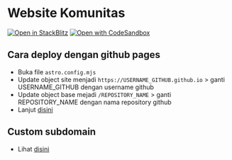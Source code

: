 # Website Komunitas

[![Open in StackBlitz](https://developer.stackblitz.com/img/open_in_stackblitz.svg)](https://stackblitz.com/github/withastro/astro/tree/latest/examples/basics)
[![Open with CodeSandbox](https://assets.codesandbox.io/github/button-edit-lime.svg)](https://codesandbox.io/s/github/withastro/astro/tree/latest/examples/basics)

## Cara deploy dengan github pages

- Buka file `astro.config.mjs`
- Update object site menjadi `https://USERNAME_GITHUB.github.io` > ganti USERNAME_GITHUB dengan username github
- Update object base mejadi `/REPOSITORY_NAME` > ganti REPOSITORY_NAME dengan nama repository github
- Lanjut [disini](https://docs.github.com/en/pages/getting-started-with-github-pages/creating-a-github-pages-site#creating-your-site)

## Custom subdomain

- Lihat [disini](https://docs.github.com/en/pages/configuring-a-custom-domain-for-your-github-pages-site/managing-a-custom-domain-for-your-github-pages-site#configuring-a-subdomain)
